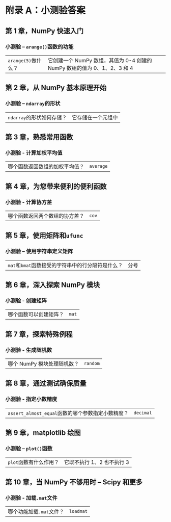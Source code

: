 # 附录 A：小测验答案

## 第 1 章，NumPy 快速入门

### 小测验 –  `arange()`函数的功能

| | |
| --- | --- |
| `arange(5)`做什么？ | 它创建一个 NumPy 数组，其值为 0-4 创建的 NumPy 数组的值为 0、1、2、3 和 4 |

## 第 2 章，从 NumPy 基本原理开始

### 小测验 –  `ndarray`的形状

| | |
| --- | --- |
| `ndarray`的形状如何存储？ | 它存储在一个元组中 |

## 第 3 章，熟悉常用函数

### 小测验 - 计算加权平均值

| | |
| --- | --- |
| 哪个函数返回数组的加权平均值？ | `average` |

## 第 4 章，为您带来便利的便利函数

### 小测验 - 计算协方差

| | |
| --- | --- |
| 哪个函数返回两个数组的协方差？ | `cov` |

## 第 5 章，使用矩阵和`ufunc`

### 小测验 – 使用字符串定义矩阵

| | |
| --- | --- |
| `mat`和`bmat`函数接受的字符串中的行分隔符是什么？ | 分号 |

## 第 6 章，深入探索 NumPy 模块

### 小测验 - 创建矩阵

| | |
| --- | --- |
| 哪个函数可以创建矩阵？ | `mat` |

## 第 7 章，探索特殊例程

### 小测验 - 生成随机数

| | |
| --- | --- |
| 哪个 NumPy 模块处理随机数？ | `random` |

## 第 8 章，通过测试确保质量

### 小测验 - 指定小数精度

| | |
| --- | --- |
| `assert_almost_equal`函数的哪个参数指定小数精度？ | `decimal` |

## 第 9 章，matplotlib 绘图

### 小测验 –  `plot()`函数

| | |
| --- | --- |
| `plot`函数有什么作用？ | 它既不执行 1、2 也不执行 3 |

## 第 10 章，当 NumPy 不够用时 – Scipy 和更多

### 小测验 - 加载`.mat`文件

| | |
| --- | --- |
| 哪个功能加载`.mat`文件？ | `loadmat` |